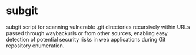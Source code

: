 # subgit
subgit script for scanning vulnerable .git directories recursively within URLs passed through waybackurls or from other sources, enabling easy detection of potential security risks in web applications during Git repository enumeration.
